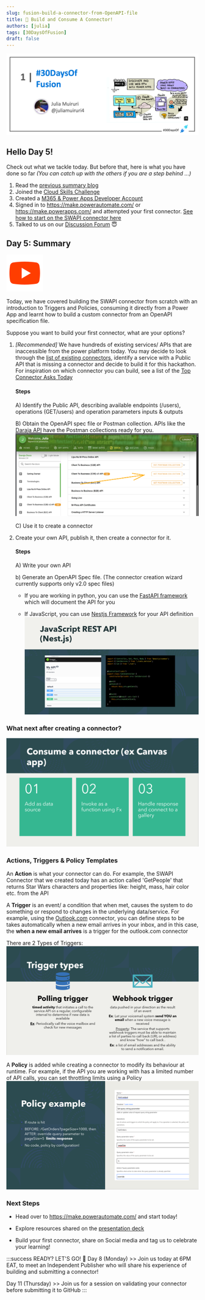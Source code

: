 ```yaml
---
slug: fusion-build-a-connector-from-OpenAPI-file
title: 🔌 Build and Consume A Connector!
authors: [julia]
tags: [30DaysOfFusion]
draft: false
---
```



<head>
  <meta name="twitter:url" content="https://microsoft.github.io/30daysof/docs/roadmaps/fusion" />
  <meta name="twitter:title" content="30DaysOfFusion Kick-Off" />
  <meta name="twitter:description" content="Join us for #30DaysOfLearning initiatives that take you from fundamental concepts to functional code to cloud deployment!" />
  <meta name="twitter:image" content="https://microsoft.github.io/30daysof/assets/images/fusion-f731f3ccac8a8ee153416f249d058b46.png" />
  <meta name="twitter:card" content="summary_large_image" />
  <meta name="twitter:creator" content="@nitya" />
  <meta name="twitter:site" content="@AzureAdvocates" /> 
  <link rel="canonical" href="https://aka.ms/TheConnectorHackathon" />
</head>

![30DaysOfFusion](./../../static/img/banners/fusion.png)

## Hello Day 5! 

Check out what we tackle today. But before that, here is what you have done so far _(You can catch up with the others if you are a step behind ...)_

1. Read the [previous summary blog](https://microsoft.github.io/30daysof/blog/fusion-build-a-connector/?WT.mc_id=academic-73999-juliamuiruri)
1. Joined the [Cloud Skills Challenge](https://aka.ms/ConnectorSkillsChallenge)
1. Created a [M365 & Power Apps Developer Account](https://techcommunity.microsoft.com/t5/educator-developer-blog/recap-of-day-2-onboarding-session-30days-of-learning-nigeria/ba-p/3490280?WT.mc_id=academic-0000-juliamuiruri)
1. Signed in to https://make.powerautomate.com/ or https://make.powerapps.com/ and attempted your first connector. [See how to start on the SWAPI connector here](https://youtu.be/CMCuNYVW4B0)
1. Talked to us on our [Discussion Forum](https://github.com/microsoft/30daysof/discussions/16) 😇

## Day 5: Summary
[![YouTube](../fusion/img/icons8-youtube.svg "Watch the recording on YouTube")](https://youtu.be/li84cF9Zsrs)

Today, we have covered building the SWAPI connector from scratch with an introduction to Triggers and Policies, consuming it directly from a Power App and learnt how to build a custom connector from an OpenAPI specification file.

Suppose you want to build your first connector, what are your options?
1. _[Recommended]_ We have hundreds of existing services/ APIs that are inaccessible from the power platform today. You may decide to look through the [list of existing connectors](https://learn.microsoft.com/en-us/connectors/connector-reference/?WT.mc_id=academic-73999-juliamuiruri), identify a service with a Public API that is missing a connector and decide to build it for this hackathon. For inspiration on which connector you can build, see a list of the [Top Connector Asks Today](https://github.com/microsoft/PowerPlatformConnectors/wiki/Top-Connector-Asks?WT.mc_id=academic-73999-juliamuiruri)

    #### Steps
    A) Identify the Public API, describing available endpoints (/users), operations (GET/users) and operation parameters inputs & outputs

    B) Obtain the OpenAPI spec file or Postman collection. APIs like the [Daraja API](https://developer.safaricom.co.ke/APIs) have the Postman collections ready for you.
    ![Daraja API Postman collections](../fusion/img/daraja-api-postman.png)

    C) Use it to create a connector
1. Create your own API, publish it, then create a connector for it.

    #### Steps
    A) Write your own API

    b) Generate an OpenAPI Spec file. (The  connector creation wizard currently supports only v2.0 spec files) 
    
    - If you are working in python, you can use the [FastAPI framework](https://fastapi.tiangolo.com/tutorial/?WT.mc_id=academic-73999-juliamuiruri) which will document the API for you

    - If JavaScript, you can use [Nestjs Framework](https://docs.nestjs.com/openapi/introduction) for your API definition
    ![Nestjs - JavaScript](../fusion/img/nestjs.png)

### What next after creating a connector?
![Steps to consume a connector](../fusion/img/consume-connector.png)

### Actions, Triggers & Policy Templates
An **Action** is what your connector can do. For example, the SWAPI Connector that we created today has an action called 'GetPeople' that returns Star Wars characters and properties like: height, mass, hair color etc. from the API 

A **Trigger** is an event/ a condition that when met, causes the system to do something or respond to changes in the underlying data/service. For example, using the [Outlook.com](https://learn.microsoft.com/en-us/connectors/outlook/?WT.mc_id=academic-73999-juliamuiruri) connector, you can define steps to be takes automatically when a new email arrives in your inbox, and in this case, the **when a new email arrives** is a trigger for the outlook.com connector 

There are 2 Types of Triggers:
![Trigger types](../fusion/img/types-of-triggers.png)

A **Policy** is added while creating a connector to modify its behaviour at runtime. For example, if the API you are working with has a limited number of API calls, you can set throttling limits using a Policy
![An example of a policy](../fusion/img/policy-example.png)

### Next Steps
- Head over to https://make.powerautomate.com/ and start today!

- Explore resources shared on the [presentation deck](https://github.com/microsoft/30daysof/discussions/16#discussioncomment-3678667)

- Build your first connector, share on Social media and tag us to celebrate your learning!

:::success READY? LET'S GO! 🎉
Day 8 (Monday) >> Join us today at 6PM EAT, to meet an Independent Publisher who will share his experience of building and submitting a connector!

Day 11 (Thursday) >> Join us for a session on validating your connector before submitting it to GitHub
:::